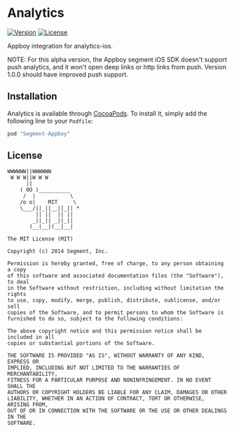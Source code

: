 # Analytics

[![Version](https://img.shields.io/cocoapods/v/Segment-Appboy.svg?style=flat)](http://cocoapods.org/pods/Segment-Appboy)
[![License](https://img.shields.io/cocoapods/l/Segment-Appboy.svg?style=flat)](http://cocoapods.org/pods/Segment-Appboy)

Appboy integration for analytics-ios.

NOTE: For this alpha version, the Appboy segment iOS SDK doesn't support push analytics, and it won't open deep links or http links from push. Version 1.0.0 should have improved push support.

## Installation

Analytics is available through [CocoaPods](http://cocoapods.org). To install
it, simply add the following line to your `Podfile`:

```ruby
pod "Segment-Appboy"
```

## License

```
WWWWWW||WWWWWW
 W W W||W W W
      ||
    ( OO )__________
     /  |           \
    /o o|    MIT     \
    \___/||_||__||_|| *
         || ||  || ||
        _||_|| _||_||
       (__|__|(__|__|

The MIT License (MIT)

Copyright (c) 2014 Segment, Inc.

Permission is hereby granted, free of charge, to any person obtaining a copy
of this software and associated documentation files (the "Software"), to deal
in the Software without restriction, including without limitation the rights
to use, copy, modify, merge, publish, distribute, sublicense, and/or sell
copies of the Software, and to permit persons to whom the Software is
furnished to do so, subject to the following conditions:

The above copyright notice and this permission notice shall be included in all
copies or substantial portions of the Software.

THE SOFTWARE IS PROVIDED "AS IS", WITHOUT WARRANTY OF ANY KIND, EXPRESS OR
IMPLIED, INCLUDING BUT NOT LIMITED TO THE WARRANTIES OF MERCHANTABILITY,
FITNESS FOR A PARTICULAR PURPOSE AND NONINFRINGEMENT. IN NO EVENT SHALL THE
AUTHORS OR COPYRIGHT HOLDERS BE LIABLE FOR ANY CLAIM, DAMAGES OR OTHER
LIABILITY, WHETHER IN AN ACTION OF CONTRACT, TORT OR OTHERWISE, ARISING FROM,
OUT OF OR IN CONNECTION WITH THE SOFTWARE OR THE USE OR OTHER DEALINGS IN THE
SOFTWARE.
```
